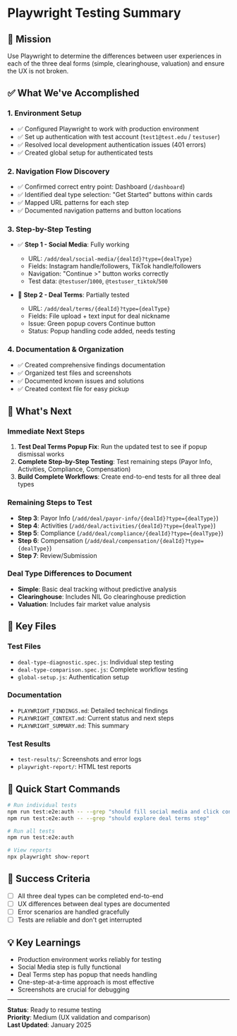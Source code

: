 # Playwright Testing Summary

## 🎯 Mission
Use Playwright to determine the differences between user experiences in each of the three deal forms (simple, clearinghouse, valuation) and ensure the UX is not broken.

## ✅ What We've Accomplished

### 1. Environment Setup
- ✅ Configured Playwright to work with production environment
- ✅ Set up authentication with test account (`test1@test.edu` / `testuser`)
- ✅ Resolved local development authentication issues (401 errors)
- ✅ Created global setup for authenticated tests

### 2. Navigation Flow Discovery
- ✅ Confirmed correct entry point: Dashboard (`/dashboard`)
- ✅ Identified deal type selection: "Get Started" buttons within cards
- ✅ Mapped URL patterns for each step
- ✅ Documented navigation patterns and button locations

### 3. Step-by-Step Testing
- ✅ **Step 1 - Social Media**: Fully working
  - URL: `/add/deal/social-media/{dealId}?type={dealType}`
  - Fields: Instagram handle/followers, TikTok handle/followers
  - Navigation: "Continue >" button works correctly
  - Test data: `@testuser`/`1000`, `@testuser_tiktok`/`500`

- 🔄 **Step 2 - Deal Terms**: Partially tested
  - URL: `/add/deal/terms/{dealId}?type={dealType}`
  - Fields: File upload + text input for deal nickname
  - Issue: Green popup covers Continue button
  - Status: Popup handling code added, needs testing

### 4. Documentation & Organization
- ✅ Created comprehensive findings documentation
- ✅ Organized test files and screenshots
- ✅ Documented known issues and solutions
- ✅ Created context file for easy pickup

## 🔄 What's Next

### Immediate Next Steps
1. **Test Deal Terms Popup Fix**: Run the updated test to see if popup dismissal works
2. **Complete Step-by-Step Testing**: Test remaining steps (Payor Info, Activities, Compliance, Compensation)
3. **Build Complete Workflows**: Create end-to-end tests for all three deal types

### Remaining Steps to Test
- **Step 3**: Payor Info (`/add/deal/payor-info/{dealId}?type={dealType}`)
- **Step 4**: Activities (`/add/deal/activities/{dealId}?type={dealType}`)
- **Step 5**: Compliance (`/add/deal/compliance/{dealId}?type={dealType}`)
- **Step 6**: Compensation (`/add/deal/compensation/{dealId}?type={dealType}`)
- **Step 7**: Review/Submission

### Deal Type Differences to Document
- **Simple**: Basic deal tracking without predictive analysis
- **Clearinghouse**: Includes NIL Go clearinghouse prediction
- **Valuation**: Includes fair market value analysis

## 📁 Key Files

### Test Files
- `deal-type-diagnostic.spec.js`: Individual step testing
- `deal-type-comparison.spec.js`: Complete workflow testing
- `global-setup.js`: Authentication setup

### Documentation
- `PLAYWRIGHT_FINDINGS.md`: Detailed technical findings
- `PLAYWRIGHT_CONTEXT.md`: Current status and next steps
- `PLAYWRIGHT_SUMMARY.md`: This summary

### Test Results
- `test-results/`: Screenshots and error logs
- `playwright-report/`: HTML test reports

## 🚀 Quick Start Commands

```bash
# Run individual tests
npm run test:e2e:auth -- --grep "should fill social media and click continue"
npm run test:e2e:auth -- --grep "should explore deal terms step"

# Run all tests
npm run test:e2e:auth

# View reports
npx playwright show-report
```

## 🎯 Success Criteria
- [ ] All three deal types can be completed end-to-end
- [ ] UX differences between deal types are documented
- [ ] Error scenarios are handled gracefully
- [ ] Tests are reliable and don't get interrupted

## 💡 Key Learnings
- Production environment works reliably for testing
- Social Media step is fully functional
- Deal Terms step has popup that needs handling
- One-step-at-a-time approach is most effective
- Screenshots are crucial for debugging

---

**Status**: Ready to resume testing  
**Priority**: Medium (UX validation and comparison)  
**Last Updated**: January 2025 